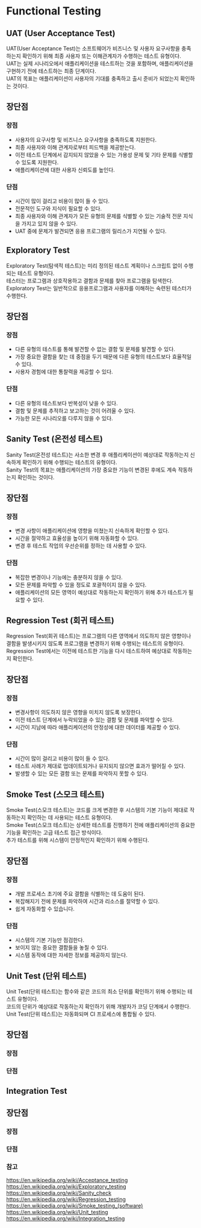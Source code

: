 # Functional Testing

## UAT (User Acceptance Test)
UAT(User Acceptance Test)는 소프트웨어가 비즈니스 및 사용자 요구사항을 충족하는지 확인하기 위해 최종 사용자 또는 이해관계자가 수행하는 테스트 유형이다.   
UAT는 실제 시나리오에서 애플리케이션을 테스트하는 것을 포함하며, 애플리케이션을 구현하기 전에 테스트하는 최종 단계이다.    
UAT의 목표는 애플리케이션이 사용자의 기대를 충족하고 출시 준비가 되었는지 확인하는 것이다.

## 장단점
### 장점
* 사용자의 요구사항 및 비즈니스 요구사항을 충족하도록 지원한다.
* 최종 사용자와 이해 관계자로부터 피드백을 제공받는다.
* 이전 테스트 단계에서 감지되지 않았을 수 있는 가용성 문제 및 기타 문제를 식별할 수 있도록 지원한다.
* 애플리케이션에 대한 사용자 신뢰도를 높인다.

### 단점
* 시간이 많이 걸리고 비용이 많이 들 수 있다.
* 전문적인 도구와 지식이 필요할 수 있다.
* 최종 사용자와 이해 관계자가 모든 유형의 문제를 식별할 수 있는 기술적 전문 지식을 가지고 있지 않을 수 있다.
* UAT 중에 문제가 발견되면 응용 프로그램의 릴리스가 지연될 수 있다.

## Exploratory Test
Exploratory Test(탐색적 테스트)는 미리 정의된 테스트 계획이나 스크립트 없이 수행되는 테스트 유형이다.   
테스터는 프로그램과 상호작용하고 결함과 문제를 찾아 프로그램을 탐색한다.   
Exploratory Test는 일반적으로 응용프로그램과 사용자를 이해하는 숙련된 테스터가 수행한다.

## 장단점
### 장점
* 다른 유형의 테스트를 통해 발견할 수 없는 결함 및 문제를 발견할 수 있다.
* 가장 중요한 결함을 찾는 데 중점을 두기 때문에 다른 유형의 테스트보다 효율적일 수 있다.
* 사용자 경험에 대한 통찰력을 제공할 수 있다.

### 단점
* 다른 유형의 테스트보다 반복성이 낮을 수 있다.
* 결함 및 문제를 추적하고 보고하는 것이 어려울 수 있다.
* 가능한 모든 시나리오를 다루지 않을 수 있다.

## Sanity Test (온전성 테스트)
Sanity Test(온전성 테스트)는 사소한 변경 후 애플리케이션이 예상대로 작동하는지 신속하게 확인하기 위해 수행되는 테스트의 유형이다.  
Sanity Test의 목표는 애플리케이션의 가장 중요한 기능이 변경된 후에도 계속 작동하는지 확인하는 것이다.

## 장단점
### 장점
* 변경 사항이 애플리케이션에 영향을 미쳤는지 신속하게 확인할 수 있다.
* 시간을 절약하고 효율성을 높이기 위해 자동화할 수 있다.
* 변경 후 테스트 작업의 우선순위를 정하는 데 사용할 수 있다.

### 단점
* 복잡한 변경이나 기능에는 충분하지 않을 수 있다.
* 모든 문제를 파악할 수 있을 정도로 포괄적이지 않을 수 있다.
* 애플리케이션의 모든 영역이 예상대로 작동하는지 확인하기 위해 추가 테스트가 필요할 수 있다.

## Regression Test (회귀 테스트)
Regression Test(회귀 테스트)는 프로그램의 다른 영역에서 의도하지 않은 영향이나 결함을 발생시키지 않도록 프로그램을 변경하기 위해 수행되는 테스트의 유형이다.   
Regression Test에서는 이전에 테스트한 기능을 다시 테스트하여 예상대로 작동하는지 확인한다.

## 장단점
### 장점
* 변경사항이 의도하지 않은 영향을 미치지 않도록 보장한다.
* 이전 테스트 단계에서 누락되었을 수 있는 결함 및 문제를 파악할 수 있다.
* 시간이 지남에 따라 애플리케이션의 안정성에 대한 데이터를 제공할 수 있다.

### 단점
* 시간이 많이 걸리고 비용이 많이 들 수 있다.
* 테스트 사례가 제대로 업데이트되거나 유지되지 않으면 효과가 떨어질 수 있다.
* 발생할 수 있는 모든 결함 또는 문제를 파악하지 못할 수 있다.

## Smoke Test (스모크 테스트)
Smoke Test(스모크 테스트)는 코드를 크게 변경한 후 시스템의 기본 기능이 제대로 작동하는지 확인하는 데 사용되는 테스트 유형이다.   
Smoke Test(스모크 테스트)는 상세한 테스트를 진행하기 전에 애플리케이션의 중요한 기능을 확인하는 고급 테스트 접근 방식이다.   
추가 테스트를 위해 시스템이 안정적인지 확인하기 위해 수행된다.    

## 장단점
### 장점
* 개발 프로세스 초기에 주요 결함을 식별하는 데 도움이 된다.
* 복잡해지기 전에 문제를 파악하여 시간과 리소스를 절약할 수 있다.
* 쉽게 자동화할 수 있습니다.

### 단점
* 시스템의 기본 기능만 점검한다.
* 보이지 않는 중요한 결함들을 놓칠 수 있다.
* 시스템 동작에 대한 자세한 정보를 제공하지 않는다.

## Unit Test (단위 테스트)
Unit Test(단위 테스트)는 함수와 같은 코드의 최소 단위를 확인하기 위해 수행되는 테스트 유형이다.   
코드의 단위가 예상대로 작동하는지 확인하기 위해 개발자가 코딩 단계에서 수행한다.   
Unit Test(단위 테스트)는 자동화되며 CI 프로세스에 통합될 수 있다.

## 장단점
### 장점
### 단점

## Integration Test

## 장단점
### 장점
### 단점

### 참고
https://en.wikipedia.org/wiki/Acceptance_testing   
https://en.wikipedia.org/wiki/Exploratory_testing   
https://en.wikipedia.org/wiki/Sanity_check   
https://en.wikipedia.org/wiki/Regression_testing   
https://en.wikipedia.org/wiki/Smoke_testing_(software)    
https://en.wikipedia.org/wiki/Unit_testing    
https://en.wikipedia.org/wiki/Integration_testing    
